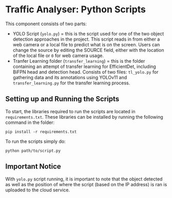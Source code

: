 # Traffic Analyser: Python Scripts
This component consists of two parts:
* YOLO Script (`yolo.py`) = this is the script used for one of the two object detection approaches in the project. This script reads in from either a web camera or a local file to predict what is on the screen. Users can change the source by editing the SOURCE field, either with the location of the local file or `0` for web camera usage.
* Tranfer Learning folder (`transfer_learning`) = this is the folder containing an attempt of transfer learning for EfficientDet, including BiFPN head and detection head. Consists of two files: `tl_yolo.py` for gathering data and its annotations using YOLOv11 and `transfer_learning.py` for the transfer learning process.

## Setting up and Running the Scripts
To start, the libraries required to run the scripts are located in `requirements.txt`. These libraries can be installed by running the following command in the folder: 

```
pip install -r requirements.txt
```

To run the scripts simply do:

```
python path/to/script.py
```

## Important Notice
With `yolo.py` script running, it is important to note that the object detected as well as the position of where the script (based on the IP address) is ran is uploaded to the cloud service.
